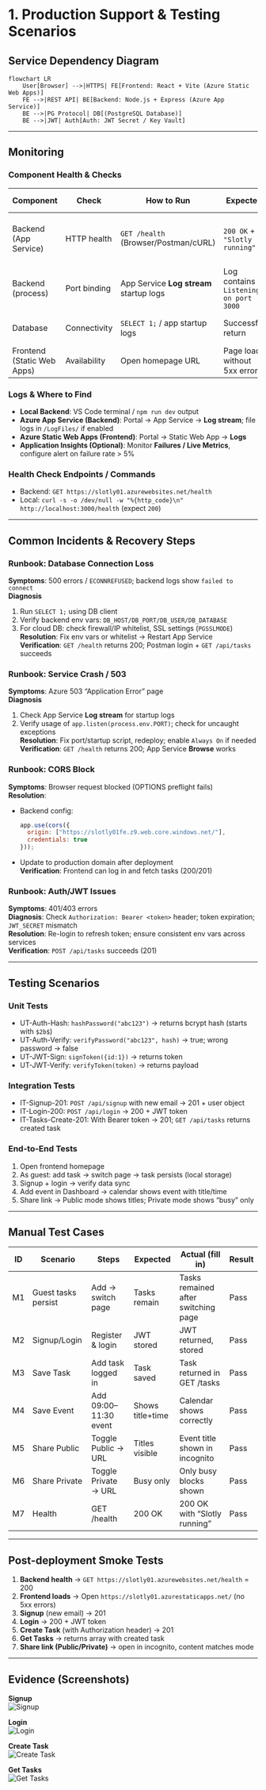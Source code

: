 # 1. Production Support & Testing Scenarios

## Service Dependency Diagram

```mermaid
flowchart LR
    User[Browser] -->|HTTPS| FE[Frontend: React + Vite (Azure Static Web Apps)]
    FE -->|REST API| BE[Backend: Node.js + Express (Azure App Service)]
    BE -->|PG Protocol| DB[(PostgreSQL Database)]
    BE -->|JWT| Auth[Auth: JWT Secret / Key Vault]
```

---

## Monitoring

### Component Health & Checks

| Component | Check | How to Run | Expected | Alert Threshold |
|---|---|---|---|---|
| Backend (App Service) | HTTP health | `GET /health` (Browser/Postman/cURL) | `200 OK` + `"Slotly running"` | 3 consecutive failures within 1 minute |
| Backend (process) | Port binding | App Service **Log stream** startup logs | Log contains `Listening on port 3000` | No log or repeated crash |
| Database | Connectivity | `SELECT 1;` / app startup logs | Successful return | > 3 failed connection attempts |
| Frontend (Static Web Apps) | Availability | Open homepage URL | Page loads without 5xx errors | 5xx or 404 |

### Logs & Where to Find

- **Local Backend**: VS Code terminal / `npm run dev` output  
- **Azure App Service (Backend)**: Portal → App Service → **Log stream**; file logs in `/LogFiles/` if enabled  
- **Azure Static Web Apps (Frontend)**: Portal → Static Web App → **Logs**  
- **Application Insights (Optional)**: Monitor **Failures / Live Metrics**, configure alert on failure rate > 5%  

### Health Check Endpoints / Commands

- Backend: `GET https://slotly01.azurewebsites.net/health`  
- Local: `curl -s -o /dev/null -w "%{http_code}\n" http://localhost:3000/health` (expect `200`)  

---

## Common Incidents & Recovery Steps

### Runbook: Database Connection Loss
**Symptoms**: 500 errors / `ECONNREFUSED`; backend logs show `failed to connect`  
**Diagnosis**  
1. Run `SELECT 1;` using DB client  
2. Verify backend env vars: `DB_HOST/DB_PORT/DB_USER/DB_DATABASE`  
3. For cloud DB: check firewall/IP whitelist, SSL settings (`PGSSLMODE`)  
**Resolution**: Fix env vars or whitelist → Restart App Service  
**Verification**: `GET /health` returns 200; Postman login + `GET /api/tasks` succeeds  

### Runbook: Service Crash / 503
**Symptoms**: Azure 503 “Application Error” page  
**Diagnosis**  
1. Check App Service **Log stream** for startup logs  
2. Verify usage of `app.listen(process.env.PORT)`; check for uncaught exceptions  
**Resolution**: Fix port/startup script, redeploy; enable `Always On` if needed  
**Verification**: `GET /health` returns 200; App Service **Browse** works  

### Runbook: CORS Block
**Symptoms**: Browser request blocked (OPTIONS preflight fails)  
**Resolution**:  
- Backend config:  
  ```js
  app.use(cors({
    origin: ["https://slotly01fe.z9.web.core.windows.net/"],
    credentials: true
  }));
  ```  
- Update to production domain after deployment  
**Verification**: Frontend can log in and fetch tasks (200/201)  

### Runbook: Auth/JWT Issues
**Symptoms**: 401/403 errors  
**Diagnosis**: Check `Authorization: Bearer <token>` header; token expiration; `JWT_SECRET` mismatch  
**Resolution**: Re-login to refresh token; ensure consistent env vars across services  
**Verification**: `POST /api/tasks` succeeds (201)  

---

## Testing Scenarios

### Unit Tests
- UT-Auth-Hash: `hashPassword("abc123")` → returns bcrypt hash (starts with `$2b$`)  
- UT-Auth-Verify: `verifyPassword("abc123", hash)` → true; wrong password → false  
- UT-JWT-Sign: `signToken({id:1})` → returns token  
- UT-JWT-Verify: `verifyToken(token)` → returns payload  

### Integration Tests
- IT-Signup-201: `POST /api/signup` with new email → 201 + user object  
- IT-Login-200: `POST /api/login` → 200 + JWT token  
- IT-Tasks-Create-201: With Bearer token → 201; `GET /api/tasks` returns created task  

### End-to-End Tests
1. Open frontend homepage  
2. As guest: add task → switch page → task persists (local storage)  
3. Signup + login → verify data sync  
4. Add event in Dashboard → calendar shows event with title/time  
5. Share link → Public mode shows titles; Private mode shows “busy” only  

---

## Manual Test Cases

| ID | Scenario         | Steps                  | Expected                  | Actual (fill in)               | Result |
|----|-----------------|------------------------|---------------------------|--------------------------------|--------|
| M1 | Guest tasks persist | Add → switch page   | Tasks remain             | Tasks remained after switching page | Pass   |
| M2 | Signup/Login    | Register & login       | JWT stored                | JWT returned, stored                | Pass   |
| M3 | Save Task       | Add task logged in     | Task saved                | Task returned in GET /tasks         | Pass   |
| M4 | Save Event      | Add 09:00–11:30 event  | Shows title+time          | Calendar shows correctly            | Pass   |
| M5 | Share Public    | Toggle Public → URL    | Titles visible            | Event title shown in incognito      | Pass   |
| M6 | Share Private   | Toggle Private → URL   | Busy only                 | Only busy blocks shown              | Pass   |
| M7 | Health          | GET /health            | 200 OK                    | 200 OK with “Slotly running”        | Pass   |

---

## Post-deployment Smoke Tests

1. **Backend health** → `GET https://slotly01.azurewebsites.net/health` = 200  
2. **Frontend loads** → Open `https://slotly01.azurestaticapps.net/` (no 5xx errors)  
3. **Signup** (new email) → 201  
4. **Login** → 200 + JWT token  
5. **Create Task** (with Authorization header) → 201  
6. **Get Tasks** → returns array with created task  
7. **Share link (Public/Private)** → open in incognito, content matches mode  

---

## Evidence (Screenshots)

**Signup**  
![Signup](assets/signup.png)

**Login**  
![Login](assets/login.png)

**Create Task**  
![Create Task](assets/create_task.png)

**Get Tasks**  
![Get Tasks](assets/get_tasks.png)
